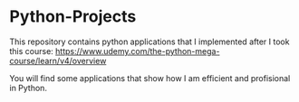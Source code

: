 # Python-Projects

This repository contains python applications that I implemented after I took this course: https://www.udemy.com/the-python-mega-course/learn/v4/overview

You will find some applications that show how I am efficient and profisional in Python.
